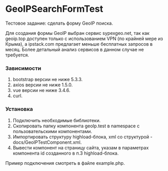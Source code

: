# GeoIPSearchFormTest

Тестовое задание: сделать форму GeoIP поиска.

Для создания формы GeoIP выбран сервис sypexgeo.net, так как geoip.top доступен только с использованием
VPN (по крайней мере из Крыма), а ipstack.com предлагает меньше бесплатных
запросов в месяц. Более детальный анализ сервисов в данном случае не требуется.

### Зависимости

1. bootstrap версии не ниже 5.3.3.
2. axios версии не ниже 1.5.0.
3. vue версии не ниже 3.4.6.
4. curl.

### Установка

1. Подключить необходимые библиотеки.
2. Скопировать папку компонента geoIp.test в namespace с пользовательскими компонентами.
3. Импортировать структуру highload-блока, xml со структурой - docs/GeoIPTestComponent.xml.
4. Вывести компонент на страницу сайта, указам в параметрах компонента id созданного в п.3 highload-блока.

Пример подключения смотреть в файле example.php.